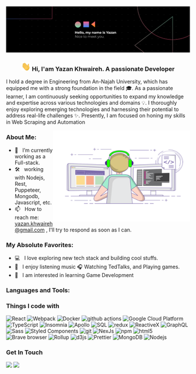 
![Yazan Banner](https://github.com/TRoYHD/TRoYHD/blob/main/yazan%20background.jpg)

<h3 align="center"> 
    <img src="https://github.com/OsamaSaw/OsamaSaw/blob/main/hello.gif" height="25px" width="25px"></a> Hi, I'am Yazan Khwaireh. A passionate Developer
</h3> 

I hold a degree in Engineering from An-Najah University, which has equipped me with a strong foundation in the field 🎓. As a passionate learner, I am continuously seeking opportunities to expand my knowledge and expertise across various technologies and domains 💡. I thoroughly enjoy exploring emerging technologies and harnessing their potential to address real-life challenges ✨. Presently, I am focused on honing my skills in Web Scraping and Automation

<img align="right" height="250" width="375" alt="coding gif" src="https://github.com/OsamaSaw/OsamaSaw/blob/main/coding.gif" />

### About Me:

- 🚀 &nbsp; I’m currently working as a Full-stack.
- 🛠 &nbsp; working with Nodejs, Rest, Puppeteer, Mongodb, Javascript, etc.
- 📫 &nbsp; How to reach me: yazan.khwaireh@gmail.com , I'll try to respond as soon as I can.
<!-- - 📝 &nbsp; Checkout my [Resume]().-->


### My Absolute Favorites:

- 💻 &nbsp; I love exploring new tech stack and building cool stuffs.
- 📰 &nbsp;  I enjoy listening music 🎧 Watching TedTalks, and Playing games.
- 👾 &nbsp; I am interested in learning Game Development 

### Languages and Tools:
<h3>Things I code with</h3>
<p>
  <img alt="React" src="https://img.shields.io/badge/-React-45b8d8?style=flat-square&logo=react&logoColor=white" />
  <img alt="Webpack" src="https://img.shields.io/badge/-Webpack-8DD6F9?style=flat-square&logo=webpack&logoColor=white" /> 
  <img alt="Docker" src="https://img.shields.io/badge/-Docker-46a2f1?style=flat-square&logo=docker&logoColor=white" />
  <img alt="github actions" src="https://img.shields.io/badge/-Github_Actions-2088FF?style=flat-square&logo=github-actions&logoColor=white" />
  <img alt="Google Cloud Platform" src="https://img.shields.io/badge/-Google_Cloud_Platform-1a73e8?style=flat-square&logo=google-cloud&logoColor=white" />
  <img alt="TypeScript" src="https://img.shields.io/badge/-TypeScript-007ACC?style=flat-square&logo=typescript&logoColor=white" />
  <img alt="Insomnia" src="https://img.shields.io/badge/-Insomnia-5849BE?style=flat-square&logo=insomnia&logoColor=white" />
  <img alt="Apollo" src="https://img.shields.io/badge/-Apollo%20GraphQL-311C87?style=flat-square&logo=apollo-graphql&logoColor=white" />
  <img alt="SQL" src="https://img.shields.io/badge/-SQL-430098?style=flat-square&logo=SQL&logoColor=white" />
  <img alt="redux" src="https://img.shields.io/badge/-Redux-764ABC?style=flat-square&logo=redux&logoColor=white" />
  <img alt="ReactiveX" src="https://img.shields.io/badge/-RxJs-B7178C?style=flat-square&logo=reactivex&logoColor=white" />
  <img alt="GraphQL" src="https://img.shields.io/badge/-GraphQL-E10098?style=flat-square&logo=graphql&logoColor=white" />
  <img alt="Sass" src="https://img.shields.io/badge/-Sass-CC6699?style=flat-square&logo=sass&logoColor=white" />
  <img alt="Styled Components" src="https://img.shields.io/badge/-Styled_Components-db7092?style=flat-square&logo=styled-components&logoColor=white" />
  <img alt="git" src="https://img.shields.io/badge/-Git-F05032?style=flat-square&logo=git&logoColor=white" />
  <img alt="NexJs" src="https://img.shields.io/badge/-NestJs-ea2845?style=flat-square&logo=nestjs&logoColor=white" />
  <img alt="npm" src="https://img.shields.io/badge/-NPM-CB3837?style=flat-square&logo=npm&logoColor=white" />
  <img alt="html5" src="https://img.shields.io/badge/-HTML5-E34F26?style=flat-square&logo=html5&logoColor=white" />
  <img alt="Brave browser" src="https://img.shields.io/badge/-Brave_Browser-FB542B?style=flat-square&logo=brave&logoColor=white" />
  <img alt="Rollup" src="https://img.shields.io/badge/-Rollup-EC4A3F?style=flat-square&logo=rollup.js&logoColor=white" />
  <img alt="d3js" src="https://img.shields.io/badge/-D3.js-F9A03C?style=flat-square&logo=d3.js&logoColor=white" />
  <img alt="Prettier" src="https://img.shields.io/badge/-Prettier-F7B93E?style=flat-square&logo=prettier&logoColor=white" />
  <img alt="MongoDB" src="https://img.shields.io/badge/-MongoDB-13aa52?style=flat-square&logo=mongodb&logoColor=white" />
  <img alt="Nodejs" src="https://img.shields.io/badge/-Nodejs-43853d?style=flat-square&logo=Node.js&logoColor=white" />
</p>

<!-- 


## Hey, I'm Yazan. 
I live in Nablus city. I like video games, good food, being outside, and coding. 




 -->



### Get In Touch
<a href="mailto:yazan.khwaireh@gmail.com"><img src="https://img.shields.io/badge/Gmail-D14836?style=for-the-badge&logo=gmail&logoColor=white"></a> <a href="https://www.linkedin.com/in/yazan-khwaireh-4b56a115/"><img src="https://img.shields.io/badge/LinkedIn-0077B5?style=for-the-badge&logo=linkedin&logoColor=white"></a> 
<!--<a href="https://www."><img src="https://img.shields.io/badge/portfolio-0A0A0A?style=for-the-badge&logo=dev.to&logoColor=white"></a>  -->
<!-- 
### What I Work With
<img src="https://img.shields.io/badge/JavaScript-F7DF1E?style=for-the-badge&logo=javascript&logoColor=black"> <img src="https://img.shields.io/badge/Node.js-43853D?style=for-the-badge&logo=node.js&logoColor=white"> <img src="https://img.shields.io/badge/HTML5-E34F26?style=for-the-badge&logo=html5&logoColor=white"> <img src="https://img.shields.io/badge/CSS3-1572B6?style=for-the-badge&logo=css3&logoColor=white"> <img src="https://img.shields.io/badge/React-20232A?style=for-the-badge&logo=react&logoColor=61DAFB"> 
...and many others
 -->
